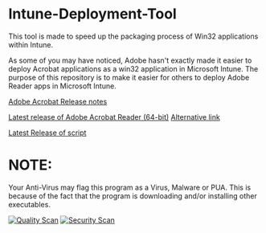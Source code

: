 # Intune-Deployment-Tool
This tool is made to speed up the packaging process of Win32 applications within Intune.

As some of you may have noticed, Adobe hasn't exactly made it easier to deploy Acrobat applications as a win32 application in Microsoft Intune.  The purpose of this repository is to make it easier for others to deploy Adobe Reader apps in Microsoft Intune.

[Adobe Acrobat Release notes](https://helpx.adobe.com/acrobat/release-note/release-notes-acrobat-reader.html)

[Latest release of Adobe Acrobat Reader (64-bit)](https://ardownload3.adobe.com/pub/adobe/acrobat/win/AcrobatDC/2300320215/AcroRdrDCx642300320215_nl_NL.exe)
      [Alternative link](https://ardownload2.adobe.com/pub/adobe/acrobat/win/AcrobatDC/2300320215/AcroRdrDCx642300320215_nl_NL.exe)

[Latest Release of script](https://github.com/Stensel8/Intune-Deployment-Tool/releases)


# NOTE:
Your Anti-Virus may flag this program as a Virus, Malware or PUA. This is because of the fact that the program is downloading and/or installing other executables.

[![Quality Scan](https://github.com/Stensel8/Intune-Deployment-Tool/actions/workflows/Quality%20Scan.yml/badge.svg)](https://github.com/Stensel8/Intune-Deployment-Tool/actions/workflows/Quality%20Scan.yml)
[![Security Scan](https://github.com/Stensel8/Intune-Deployment-Tool/actions/workflows/Security%20Scan.yml/badge.svg)](https://github.com/Stensel8/Intune-Deployment-Tool/actions/workflows/Security%20Scan.yml)

